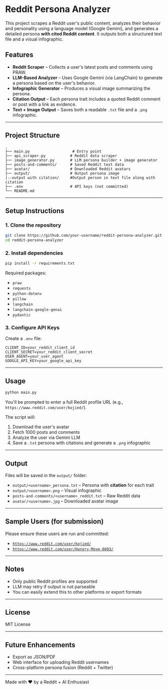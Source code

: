 # Reddit Persona Analyzer

This project scrapes a Reddit user's public content, analyzes their behavior and personality using a language model (Google Gemini), and generates a detailed persona **with cited Reddit content**. It outputs both a structured text file and a visual infographic.

##  Features

-  **Reddit Scraper** – Collects a user's latest posts and comments using PRAW.
-  **LLM-Based Analyzer** – Uses Google Gemini (via LangChain) to generate a persona based on the user's behavior.
-  **Infographic Generator** – Produces a visual image summarizing the persona.
-  **Citation Output** – Each persona trait includes a quoted Reddit comment or post with a link as evidence.
-  **Text + Image Output** – Saves both a readable `.txt` file and a `.png` infographic.

---

##  Project Structure

```
.
├── main.py                   # Entry point
├── api_scraper.py           # Reddit data scraper
├── image_generator.py       # LLM persona builder + image generator
├── posts-and-comments/      # Saved Reddit text data
├── avatar/                  # Downloaded Reddit avatars
├── output/                  # Output persona image
|--output with citation/     #Output person in text file along with citation
├── .env                     # API keys (not committed)
└── README.md
```

---

##  Setup Instructions

### 1. Clone the repository

```bash
git clone https://github.com/your-username/reddit-persona-analyzer.git
cd reddit-persona-analyzer
```

### 2. Install dependencies

```bash
pip install -r requirements.txt
```

Required packages:

- `praw`
- `requests`
- `python-dotenv`
- `pillow`
- `langchain`
- `langchain-google-genai`
- `pydantic`

### 3. Configure API Keys

Create a `.env` file:

```env
CLIENT_ID=your_reddit_client_id
CLIENT_SECRET=your_reddit_client_secret
USER_AGENT=your_user_agent
GOOGLE_API_KEY=your_google_api_key
```

---

##  Usage

```bash
python main.py
```

You'll be prompted to enter a full Reddit profile URL (e.g., `https://www.reddit.com/user/kojied/`).

The script will:

1. Download the user's avatar
2. Fetch 1000 posts and comments
3. Analyze the user via Gemini LLM
4. Save a `.txt` persona with citations and generate a `.png` infographic

---

##  Output

Files will be saved in the `output/` folder:

- `output/<username>_persona.txt` – Persona with **citation** for each trait
- `output/<username>.png` – Visual infographic
- `posts-and-comments/<username>_reddit.txt` – Raw Reddit data
- `avatar/<username>.jpg` – Downloaded avatar image

---

##  Sample Users (for submission)

Please ensure these users are run and committed:

- [`https://www.reddit.com/user/kojied/`](https://www.reddit.com/user/kojied/)
- [`https://www.reddit.com/user/Hungry-Move-6603/`](https://www.reddit.com/user/Hungry-Move-6603/)

---

##  Notes

- Only public Reddit profiles are supported
- LLM may retry if output is not parseable
- You can easily extend this to other platforms or export formats

---

##  License

MIT License

---

##  Future Enhancements

- Export as JSON/PDF
- Web interface for uploading Reddit usernames
- Cross-platform persona fusion (Reddit + Twitter)

---

Made with ❤️ by a Reddit + AI Enthusiast
